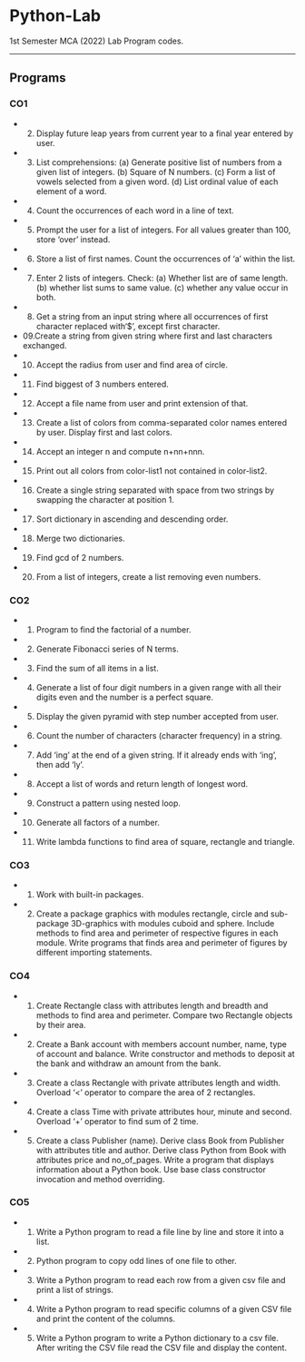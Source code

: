 # Python-Lab
1st Semester MCA (2022) Lab Program codes.

---

## Programs
### CO1
- 02. Display future leap years from current year to a final year entered by user.
- 03. List comprehensions:
  (a) Generate positive list of numbers from a given list of integers.
  (b) Square of N numbers.
  (c) Form a list of vowels selected from a given word.
  (d) List ordinal value of each element of a word.
- 04. Count the occurrences of each word in a line of text.
- 05. Prompt the user for a list of integers. For all values greater than 100, store ‘over’ instead.
- 06. Store a list of first names. Count the occurrences of ‘a’ within the list.
- 07. Enter 2 lists of integers. Check:
  (a) Whether list are of same length.
  (b) whether list sums to same value.
  (c) whether any value occur in both.
- 08. Get a string from an input string where all occurrences of first character replaced with‘$’, except first character.
- 09.Create a string from given string where first and last characters exchanged.
- 10. Accept the radius from user and find area of circle.
- 11. Find biggest of 3 numbers entered.
- 12. Accept a file name from user and print extension of that.
- 13. Create a list of colors from comma-separated color names entered by user. Display first and last colors.
- 14. Accept an integer n and compute n+nn+nnn.
- 15. Print out all colors from color-list1 not contained in color-list2.
- 16. Create a single string separated with space from two strings by swapping the character at position 1.
- 17. Sort dictionary in ascending and descending order.
- 18. Merge two dictionaries.
- 19. Find gcd of 2 numbers.
- 20. From a list of integers, create a list removing even numbers. 

### CO2
- 01. Program to find the factorial of a number.
- 02. Generate Fibonacci series of N terms.
- 03. Find the sum of all items in a list.
- 04. Generate a list of four digit numbers in a given range with all their digits even and the number is a perfect square.
- 05. Display the given pyramid with step number accepted from user.
- 06. Count the number of characters (character frequency) in a string.
- 07. Add ‘ing’ at the end of a given string. If it already ends with ‘ing’, then add ‘ly’.
- 08. Accept a list of words and return length of longest word.
- 09. Construct a pattern using nested loop.
- 10. Generate all factors of a number.
- 11. Write lambda functions to find area of square, rectangle and triangle.

### CO3
- 01. Work with built-in packages.
- 02. Create a package graphics with modules rectangle, circle and sub-package 3D-graphics with modules cuboid and sphere. Include methods to find area and perimeter of respective figures in each module. Write programs that finds area and perimeter of figures by different importing statements.

### CO4
- 01. Create Rectangle class with attributes length and breadth and methods to find area and perimeter. Compare two Rectangle objects by their area.
- 02. Create a Bank account with members account number, name, type of account and balance.
  Write constructor and methods to deposit at the bank and withdraw an amount from the bank.
- 03. Create a class Rectangle with private attributes length and width. Overload ‘<’ operator to compare the area of 2 rectangles.
- 04. Create a class Time with private attributes hour, minute and second. Overload ‘+’ operator to find sum of 2 time.
- 05. Create a class Publisher (name). Derive class Book from Publisher with attributes title and author. Derive class Python from Book with attributes price and no_of_pages. Write a program that displays information about a Python book. Use base class constructor invocation and method overriding.

### CO5
- 01. Write a Python program to read a file line by line and store it into a list.
- 02. Python program to copy odd lines of one file to other.
- 03. Write a Python program to read each row from a given csv file and print a list of strings.
- 04. Write a Python program to read specific columns of a given CSV file and print the content of the columns.
- 05. Write a Python program to write a Python dictionary to a csv file. After writing the CSV file read the CSV file and display the content.
